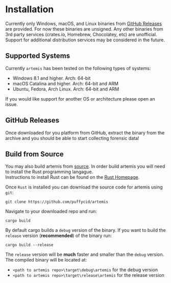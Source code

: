 # Installation

Currently only Windows, macOS, and Linux binaries from
[GitHub Releases](https://github.com/puffycid/artemis) are provided. For now
these binaries are unsigned. Any other binaries from 3rd party services
(crates.io, Homebrew, Chocolatey, etc) are unofficial. Support for additional
distribution services may be considered in the future.

## Supported Systems

Currently `artemis` has been tested on the following types of systems:

- Windows 8.1 and higher. Arch: 64-bit
- macOS Catalina and higher. Arch: 64-bit and ARM
- Ubuntu, Fedora, Arch Linux. Arch: 64-bit and ARM

If you would like support for another OS or architecture please open an issue.

## GitHub Releases

Once downloaded for you platform from GitHub, extract the binary from the
archive and you should be able to start collecting forensic data!

## Build from Source

You may also build artemis from [source](https://github.com/puffycid/artemis).
In order build artemis you will need to install the Rust programming langague.\
Instructions to install Rust can be found on the
[Rust Homepage](https://www.rust-lang.org/).

Once `Rust` is installed you can download the source code for artemis using
`git`:

```
git clone https://github.com/puffycid/artemis
```

Navigate to your downloaded repo and run:

```
cargo build
```

By default cargo builds a `debug` version of the binary. If you want to build
the `release` version (**recommended**) of the binary run:

```
cargo build --release
```

The `release` version will be **much** faster and smaller than the `debug`
version. The compiled binary will be located at:

- `<path to artemis repo>\target\debug\artemis` for the debug version
- `<path to artemis repo>\target\release\artemis` for the release version
